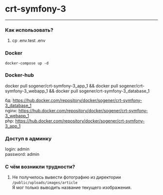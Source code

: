 # crt-symfony-3
___

### Как использовать?

1. cp .env.test .env

### Docker

`docker-compose up -d`

### Docker-hub 

docker pull sogener/crt-symfony-3_app_1 && docker pull sogener/crt-symfony-3_webapp_1 && docker pull sogener/crt-symfony-3_database_1

бд: https://hub.docker.com/repository/docker/sogener/crt-symfony-3_database_1 <br>
nginx: https://hub.docker.com/repository/docker/sogener/crt-symfony-3_webapp_1 <br>
php: https://hub.docker.com/repository/docker/sogener/crt-symfony-3_app_1 <br>


### Доступ в админку 

login: admin <br>
password: admin

### С чём возникли трудности?
1. Не получилось вывести фотографию из директории `/public/uploads/images/article` <br>
Я мог только выводить название текущего изображения.
